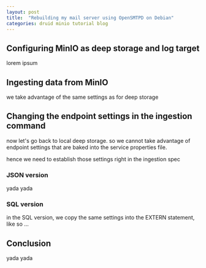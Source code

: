 ```yaml
---
layout: post
title:  "Rebuilding my mail server using OpenSMTPD on Debian"
categories: druid minio tutorial blog
---
```


## Configuring MinIO as deep storage and log target

lorem ipsum

## Ingesting data from MinIO

we take advantage of the same settings as for deep storage

## Changing the endpoint settings in the ingestion command

now let's go back to local deep storage. so we cannot take advantage of endpoint settings that are baked into the service properties file.

hence we need to establish those settings right in the ingestion spec

### JSON version

yada yada

### SQL version

in the SQL version, we copy the same settings into the EXTERN statement, like so ...

## Conclusion

yada yada
